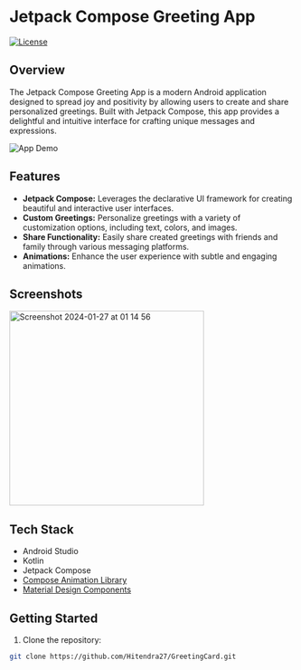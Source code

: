 # Jetpack Compose Greeting App

[![License](https://img.shields.io/badge/license-MIT-blue.svg)](https://opensource.org/licenses/MIT)

## Overview

The Jetpack Compose Greeting App is a modern Android application designed to spread joy and positivity by allowing users to create and share personalized greetings. Built with Jetpack Compose, this app provides a delightful and intuitive interface for crafting unique messages and expressions.

![App Demo](./docs/app_demo.gif)

## Features

- **Jetpack Compose:** Leverages the declarative UI framework for creating beautiful and interactive user interfaces.
- **Custom Greetings:** Personalize greetings with a variety of customization options, including text, colors, and images.
- **Share Functionality:** Easily share created greetings with friends and family through various messaging platforms.
- **Animations:** Enhance the user experience with subtle and engaging animations.

## Screenshots

<img width="344" alt="Screenshot 2024-01-27 at 01 14 56" src="https://github.com/Hitendra27/GreetingCard/assets/73651340/93188165-a504-4943-a379-cf3487687d81">

## Tech Stack

- Android Studio
- Kotlin
- Jetpack Compose
- [Compose Animation Library](https://developer.android.com/jetpack/androidx/releases/compose-animation)
- [Material Design Components](https://material.io/develop/android/docs/getting-started)

## Getting Started

1. Clone the repository:

```bash
git clone https://github.com/Hitendra27/GreetingCard.git
